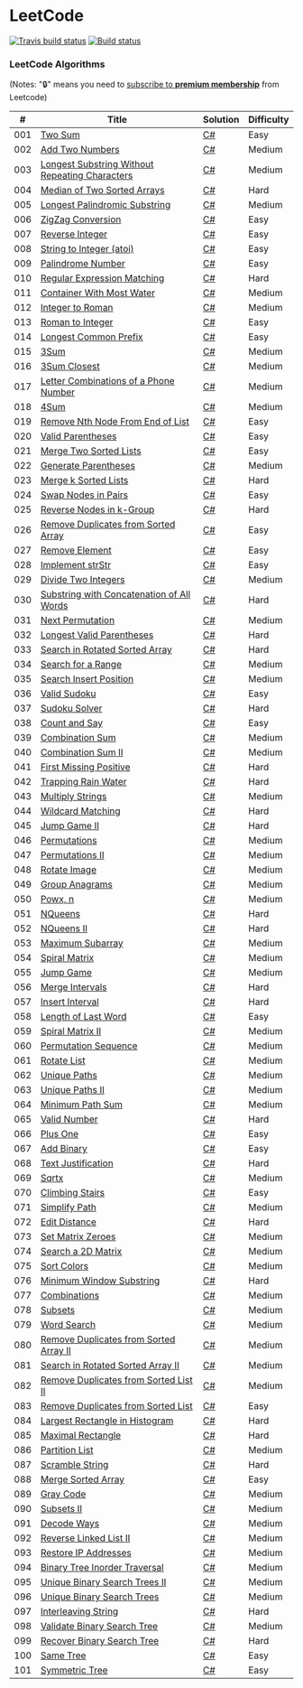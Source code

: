 LeetCode
========

[![Travis build status](https://img.shields.io/travis/codeyu/LeetCode.svg?label=travis-ci&branch=master&style=flat-square)](https://travis-ci.org/codeyu/LeetCode)
[![Build status](https://ci.appveyor.com/api/projects/status/lek7s590ky46bym6?svg=true)](https://ci.appveyor.com/project/codeyu/leetcode)
### LeetCode Algorithms

(Notes: ":lock:" means you need to [subscribe to **premium membership**](https://leetcode.com/subscribe/) from Leetcode)

| # | Title | Solution | Difficulty |
|---| ----- | -------- | ---------- |
|001|[Two Sum](https://leetcode.com/problems/two-sum/) | [C#](./Algorithms/TwoSum.cs)|Easy|
|002|[Add Two Numbers](https://leetcode.com/problems/add-two-numbers/) | [C#](./Algorithms/AddTwoNumbers.cs)|Medium|
|003|[Longest Substring Without Repeating Characters](https://leetcode.com/problems/longest-substring-without-repeating-characters/) | [C#](./Algorithms/LengthOfLongestSubstring.cs)|Medium|
|004|[Median of Two Sorted Arrays](https://leetcode.com/problems/median-of-two-sorted-arrays/) | [C#](./Algorithms/FindMedianSortedArrays.cs) |Hard|
|005|[Longest Palindromic Substring](https://leetcode.com/problems/longest-palindromic-substring/) | [C#](./Algorithms/LongestPalindromicSubstring.cs)|Medium|
|006|[ZigZag Conversion](https://leetcode.com/problems/zigzag-conversion/) | [C#](./Algorithms/ZigZagConversion.cs)|Easy|
|007|[Reverse Integer](https://leetcode.com/problems/reverse-integer/) | [C#](./Algorithms/ReverseInteger.cs)|Easy|
|008|[String to Integer (atoi)](https://leetcode.com/problems/string-to-integer-atoi/) | [C#](./Algorithms/StringtoInteger_atoi.cs)|Easy|
|009|[Palindrome Number](https://leetcode.com/problems/palindrome-number/) | [C#](./Algorithms/PalindromeNumber.cs)|Easy|
|010|[Regular Expression Matching](https://leetcode.com/problems/regular-expression-matching/) | [C#](./Algorithms/RegularExpressionMatching.cs)|Hard|
|011|[Container With Most Water](https://leetcode.com/problems/container-with-most-water/) | [C#](./Algorithms/ContainerWithMostWater.cs)|Medium|
|012|[Integer to Roman](https://leetcode.com/problems/integer-to-roman/) | [C#](./Algorithms/IntegertoRoman.cs)|Medium|
|013|[Roman to Integer](https://leetcode.com/problems/roman-to-integer/) | [C#](./Algorithms/RomantoInteger.cs)|Easy|
|014|[Longest Common Prefix](https://leetcode.com/problems/longest-common-prefix/) | [C#](./Algorithms/LongestCommonPrefix.cs)|Easy|
|015|[3Sum](https://leetcode.com/problems/3sum/) | [C#](./Algorithms/3Sum.cs)|Medium|
|016|[3Sum Closest](https://leetcode.com/problems/3sum-closest/) | [C#](./Algorithms/3SumClosest.cs)|Medium|
|017|[Letter Combinations of a Phone Number](https://leetcode.com/problems/letter-combinations-of-a-phone-number/) | [C#](./Algorithms/LetterCombinationsofaPhoneNumber.cs)|Medium|
|018|[4Sum](https://leetcode.com/problems/4sum/) | [C#](./Algorithms/4Sum.cs)|Medium|
|019|[Remove Nth Node From End of List](https://leetcode.com/problems/remove-nth-node-from-end-of-list/) | [C#](./Algorithms/RemoveNthNodeFromEndofList.cs)|Easy|
|020|[Valid Parentheses](https://leetcode.com/problems/valid-parentheses/) | [C#](./Algorithms/ValidParentheses.cs)|Easy|
|021|[Merge Two Sorted Lists](https://leetcode.com/problems/merge-two-sorted-lists/) | [C#](./Algorithms/MergeTwoSortedLists.cs)|Easy|
|022|[Generate Parentheses](https://leetcode.com/problems/generate-parentheses/) | [C#](./Algorithms/GenerateParentheses.cs)|Medium|
|023|[Merge k Sorted Lists](https://leetcode.com/problems/merge-k-sorted-lists/) | [C#](./Algorithms/MergekSortedLists.cs)|Hard|
|024|[Swap Nodes in Pairs](https://leetcode.com/problems/swap-nodes-in-pairs/) | [C#](./Algorithms/SwapNodesinPairs.cs)|Easy|
|025|[Reverse Nodes in k-Group](https://leetcode.com/problems/reverse-nodes-in-k-group/) | [C#](./Algorithms/ReverseNodesink-Group.cs)|Hard|
|026|[Remove Duplicates from Sorted Array](https://leetcode.com/problems/remove-duplicates-from-sorted-array/) | [C#](./Algorithms/RemoveDuplicatesfromSortedArray.cs)|Easy|
|027|[Remove Element](https://leetcode.com/problems/remove-element/) | [C#](./Algorithms/RemoveElement.cs)|Easy|
|028|[Implement strStr](https://leetcode.com/problems/implement-strstr/) | [C#](./Algorithms/ImplementstrStr.cs)|Easy|
|029|[Divide Two Integers](https://leetcode.com/problems/divide-two-integers/) | [C#](./Algorithms/DivideTwoIntegers.cs)|Medium|
|030|[Substring with Concatenation of All Words](https://leetcode.com/problems/substring-with-concatenation-of-all-words/) | [C#](./Algorithms/SubstringwithConcatenationofAllWords.cs)|Hard|
|031|[Next Permutation](https://leetcode.com/problems/next-permutation/) | [C#](./Algorithms/NextPermutation.cs)|Medium|
|032|[Longest Valid Parentheses](https://leetcode.com/problems/longest-valid-parentheses/) | [C#](./Algorithms/LongestValidParentheses.cs)|Hard|
|033|[Search in Rotated Sorted Array](https://leetcode.com/problems/search-in-rotated-sorted-array/) | [C#](./Algorithms/SearchinRotatedSortedArray.cs)|Hard|
|034|[Search for a Range](https://leetcode.com/problems/search-for-a-range/) | [C#](./Algorithms/SearchforaRange.cs)|Medium|
|035|[Search Insert Position](https://leetcode.com/problems/search-insert-position/) | [C#](./Algorithms/SearchInsertPosition.cs)|Medium|
|036|[Valid Sudoku](https://leetcode.com/problems/valid-sudoku/) | [C#](./Algorithms/ValidSudoku.cs)|Easy|
|037|[Sudoku Solver](https://leetcode.com/problems/sudoku-solver/) | [C#](./Algorithms/SudokuSolver.cs)|Hard|
|038|[Count and Say](https://leetcode.com/problems/count-and-say/) | [C#](./Algorithms/CountandSay.cs)|Easy|
|039|[Combination Sum](https://leetcode.com/problems/combination-sum/) | [C#](./Algorithms/CombinationSum.cs)|Medium|
|040|[Combination Sum II](https://leetcode.com/problems/combination-sum-ii/) | [C#](./Algorithms/CombinationSumII.cs)|Medium|
|041|[First Missing Positive](https://leetcode.com/problems/first-missing-positive/) | [C#](./Algorithms/FirstMissingPositive.cs)|Hard|
|042|[Trapping Rain Water](https://leetcode.com/problems/trapping-rain-water/) | [C#](./Algorithms/TrappingRainWater.cs)|Hard|
|043|[Multiply Strings](https://leetcode.com/problems/multiply-strings/) | [C#](./Algorithms/MultiplyStrings.cs)|Medium|
|044|[Wildcard Matching](https://leetcode.com/problems/wildcard-matching/) | [C#](./Algorithms/WildcardMatching.cs)|Hard|
|045|[Jump Game II](https://leetcode.com/problems/jump-game-ii/) | [C#](./Algorithms/JumpGameII.cs)|Hard|
|046|[Permutations](https://leetcode.com/problems/permutations/) | [C#](./Algorithms/Permutations.cs)|Medium|
|047|[Permutations II](https://leetcode.com/problems/permutations-ii/) | [C#](./Algorithms/PermutationsII.cs)|Medium|
|048|[Rotate Image](https://leetcode.com/problems/rotate-image/) | [C#](./Algorithms/RotateImage.cs)|Medium|
|049|[Group Anagrams](https://leetcode.com/problems/anagrams/) | [C#](./Algorithms/GroupAnagrams.cs)|Medium|
|050|[Powx, n](https://leetcode.com/problems/powx-n/) | [C#](./Algorithms/Powxn.cs)|Medium|
|051|[NQueens](https://leetcode.com/problems/n-queens/) | [C#](./Algorithms/NQueens.cs)|Hard|
|052|[NQueens II](https://leetcode.com/problems/n-queens-ii/) | [C#](./Algorithms/NQueensII.cs)|Hard|
|053|[Maximum Subarray](https://leetcode.com/problems/maximum-subarray/) | [C#](./Algorithms/MaximumSubarray.cs)|Medium|
|054|[Spiral Matrix](https://leetcode.com/problems/spiral-matrix/) | [C#](./Algorithms/SpiralMatrix.cs)|Medium|
|055|[Jump Game](https://leetcode.com/problems/jump-game/) | [C#](./Algorithms/JumpGame.cs)|Medium|
|056|[Merge Intervals](https://leetcode.com/problems/merge-intervals/) | [C#](./Algorithms/MergeIntervals.cs)|Hard|
|057|[Insert Interval](https://leetcode.com/problems/insert-interval/) | [C#](./Algorithms/InsertInterval.cs)|Hard|
|058|[Length of Last Word](https://leetcode.com/problems/length-of-last-word/) | [C#](./Algorithms/LengthofLastWord.cs)|Easy|
|059|[Spiral Matrix II](https://leetcode.com/problems/spiral-matrix-ii/) | [C#](./Algorithms/SpiralMatrixII.cs)|Medium|
|060|[Permutation Sequence](https://leetcode.com/problems/permutation-sequence/) | [C#](./Algorithms/PermutationSequence.cs)|Medium|
|061|[Rotate List](https://leetcode.com/problems/rotate-list/) | [C#](./Algorithms/RotateList.cs)|Medium|
|062|[Unique Paths](https://leetcode.com/problems/unique-paths/) | [C#](./Algorithms/UniquePaths.cs)|Medium|
|063|[Unique Paths II](https://leetcode.com/problems/unique-paths-ii/) | [C#](./Algorithms/UniquePathsII.cs)|Medium|
|064|[Minimum Path Sum](https://leetcode.com/problems/minimum-path-sum/) | [C#](./Algorithms/MinimumPathSum.cs)|Medium|
|065|[Valid Number](https://leetcode.com/problems/valid-number/) | [C#](./Algorithms/ValidNumber.cs)|Hard|
|066|[Plus One](https://leetcode.com/problems/plus-one/) | [C#](./Algorithms/PlusOne.cs)|Easy|
|067|[Add Binary](https://leetcode.com/problems/add-binary/) | [C#](./Algorithms/AddBinary.cs)|Easy|
|068|[Text Justification](https://leetcode.com/problems/text-justification/) | [C#](./Algorithms/TextJustification.cs)|Hard|
|069|[Sqrtx](https://leetcode.com/problems/sqrtx/) | [C#](./Algorithms/Sqrtx.cs)|Medium|
|070|[Climbing Stairs](https://leetcode.com/problems/climbing-stairs/) | [C#](./Algorithms/ClimbingStairs.cs)|Easy|
|071|[Simplify Path](https://leetcode.com/problems/simplify-path/) | [C#](./Algorithms/SimplifyPath.cs)|Medium|
|072|[Edit Distance](https://leetcode.com/problems/edit-distance) | [C#](./Algorithms/EditDistance.cs)|Hard|
|073|[Set Matrix Zeroes](https://leetcode.com/problems/set-matrix-zeroes) | [C#](./Algorithms/SetMatrixZeroes.cs)|Medium|
|074|[Search a 2D Matrix](https://leetcode.com/problems/search-a-2d-matrix/) | [C#](./Algorithms/Searcha2DMatrix.cs)|Medium|
|075|[Sort Colors](https://leetcode.com/problems/sort-colors) | [C#](./Algorithms/SortColors.cs)|Medium|
|076|[Minimum Window Substring](https://leetcode.com/problems/minimum-window-substring/) | [C#](./Algorithms/MinimumWindowSubstring.cs)|Hard|
|077|[Combinations](https://leetcode.com/problems/combinations/) | [C#](./Algorithms/Combinations.cs)|Medium|
|078|[Subsets](https://leetcode.com/problems/subsets/) | [C#](./Algorithms/Subsets.cs)|Medium|
|079|[Word Search](https://leetcode.com/problems/word-search/) | [C#](./Algorithms/WordSearch.cs)|Medium|
|080|[Remove Duplicates from Sorted Array II](https://leetcode.com/problems/remove-duplicates-from-sorted-array-ii/) | [C#](./Algorithms/RemoveDuplicatesfromSortedArrayII.cs)|Medium|
|081|[Search in Rotated Sorted Array II](https://leetcode.com/problems/search-in-rotated-sorted-array-ii/) | [C#](./Algorithms/SearchinRotatedSortedArrayII.cs)|Medium|
|082|[Remove Duplicates from Sorted List II](https://leetcode.com/problems/remove-duplicates-from-sorted-list-ii/) | [C#](./Algorithms/RemoveDuplicatesfromSortedListII.cs)|Medium|
|083|[Remove Duplicates from Sorted List](https://leetcode.com/problems/remove-duplicates-from-sorted-list/) | [C#](./Algorithms/RemoveDuplicatesfromSortedList.cs)|Easy|
|084|[Largest Rectangle in Histogram](https://leetcode.com/problems/largest-rectangle-in-histogram/) | [C#](./Algorithms/LargestRectangleinHistogram.cs)|Hard|
|085|[Maximal Rectangle](https://leetcode.com/problems/maximal-rectangle/) | [C#](./Algorithms/MaximalRectangle.cs)|Hard|
|086|[Partition List](https://leetcode.com/problems/partition-list/) | [C#](./Algorithms/PartitionList.cs)|Medium|
|087|[Scramble String](https://leetcode.com/problems/scramble-string/) | [C#](./Algorithms/ScrambleString.cs)|Hard|
|088|[Merge Sorted Array](https://leetcode.com/problems/merge-sorted-array/?tab=Description) | [C#](./Algorithms/MergeSortedArray.cs)|Easy|
|089|[Gray Code](https://leetcode.com/problems/gray-code/?tab=Description) | [C#](./Algorithms/GrayCode.cs)|Medium|
|090|[Subsets II](https://leetcode.com/problems/subsets-ii/?tab=Description) | [C#](./Algorithms/SubsetsII.cs)|Medium|
|091|[Decode Ways](https://leetcode.com/problems/decode-ways) | [C#](./Algorithms/DecodeWays.cs)|Medium|
|092|[Reverse Linked List II](https://leetcode.com/problems/reverse-linked-list-ii) | [C#](./Algorithms/ReverseLinkedListII.cs)|Medium|
|093|[Restore IP Addresses](https://leetcode.com/problems/restore-ip-addresses) | [C#](./Algorithms/RestoreIPAddresses.cs)|Medium|
|094|[Binary Tree Inorder Traversal](https://leetcode.com/problems/binary-tree-inorder-traversal) | [C#](./Algorithms/BinaryTreeInorderTraversal.cs)|Medium|
|095|[Unique Binary Search Trees II](https://leetcode.com/problems/unique-binary-search-trees-ii) | [C#](./Algorithms/UniqueBinarySearchTreesII.cs)|Medium|
|096|[Unique Binary Search Trees](https://leetcode.com/problems/unique-binary-search-trees) | [C#](./Algorithms/UniqueBinarySearchTrees.cs)|Medium|
|097|[Interleaving String](https://leetcode.com/problems/interleaving-string) | [C#](./Algorithms/InterleavingString.cs)|Hard|
|098|[Validate Binary Search Tree](https://leetcode.com/problems/validate-binary-search-tree) | [C#](./Algorithms/ValidateBinarySearchTree.cs)|Medium|
|099|[Recover Binary Search Tree](https://leetcode.com/problems/recover-binary-search-tree/) | [C#](./Algorithms/RecoverBinarySearchTree.cs)|Hard|
|100|[Same Tree](https://leetcode.com/problems/same-tree/) | [C#](./Algorithms/SameTree.cs)|Easy|
|101|[Symmetric Tree](https://leetcode.com/problems/symmetric-tree/) | [C#](./Algorithms/SymmetricTree.cs)|Easy|
